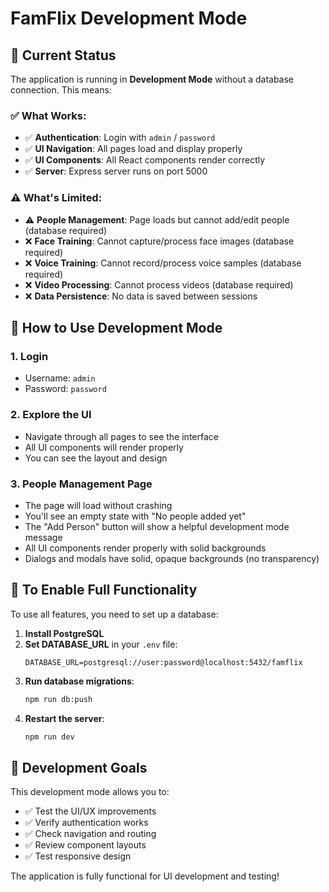 # FamFlix Development Mode

## 🔧 Current Status

The application is running in **Development Mode** without a database connection. This means:

### ✅ What Works:
- ✅ **Authentication**: Login with `admin` / `password`
- ✅ **UI Navigation**: All pages load and display properly
- ✅ **UI Components**: All React components render correctly
- ✅ **Server**: Express server runs on port 5000

### ⚠️ What's Limited:
- ⚠️ **People Management**: Page loads but cannot add/edit people (database required)
- ❌ **Face Training**: Cannot capture/process face images (database required)
- ❌ **Voice Training**: Cannot record/process voice samples (database required)
- ❌ **Video Processing**: Cannot process videos (database required)
- ❌ **Data Persistence**: No data is saved between sessions

## 🚀 How to Use Development Mode

### 1. **Login**
- Username: `admin`
- Password: `password`

### 2. **Explore the UI**
- Navigate through all pages to see the interface
- All UI components will render properly
- You can see the layout and design

### 3. **People Management Page**
- The page will load without crashing
- You'll see an empty state with "No people added yet"
- The "Add Person" button will show a helpful development mode message
- All UI components render properly with solid backgrounds
- Dialogs and modals have solid, opaque backgrounds (no transparency)

## 🔧 To Enable Full Functionality

To use all features, you need to set up a database:

1. **Install PostgreSQL**
2. **Set DATABASE_URL** in your `.env` file:
   ```
   DATABASE_URL=postgresql://user:password@localhost:5432/famflix
   ```
3. **Run database migrations**:
   ```bash
   npm run db:push
   ```
4. **Restart the server**:
   ```bash
   npm run dev
   ```

## 🎯 Development Goals

This development mode allows you to:
- ✅ Test the UI/UX improvements
- ✅ Verify authentication works
- ✅ Check navigation and routing
- ✅ Review component layouts
- ✅ Test responsive design

The application is fully functional for UI development and testing! 